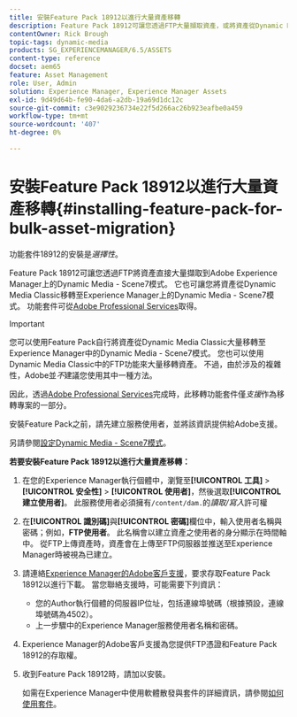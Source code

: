 ```yaml
---
title: 安裝Feature Pack 18912以進行大量資產移轉
description: Feature Pack 18912可讓您透過FTP大量擷取資產，或將資產從Dynamic Media Classic移轉至Adobe Experience Manager上的Dynamic Media。 Adobe支援提供此選用的Feature Pack。
contentOwner: Rick Brough
topic-tags: dynamic-media
products: SG_EXPERIENCEMANAGER/6.5/ASSETS
content-type: reference
docset: aem65
feature: Asset Management
role: User, Admin
solution: Experience Manager, Experience Manager Assets
exl-id: 9d49d64b-fe90-4da6-a2db-19a69d1dc12c
source-git-commit: c3e9029236734e22f5d266ac26b923eafbe0a459
workflow-type: tm+mt
source-wordcount: '407'
ht-degree: 0%

---
```


# 安裝Feature Pack 18912以進行大量資產移轉{#installing-feature-pack-for-bulk-asset-migration}

功能套件18912的安裝是&#x200B;*選擇性*。

Feature Pack 18912可讓您透過FTP將資產直接大量擷取到Adobe Experience Manager上的Dynamic Media - Scene7模式。 它也可讓您將資產從Dynamic Media Classic移轉至Experience Manager上的Dynamic Media - Scene7模式。 功能套件可從[Adobe Professional Services](https://business.adobe.com/tw/customers/consulting-services/main.html)取得。

>[!IMPORTANT]
>
>您可以使用Feature Pack自行將資產從Dynamic Media Classic大量移轉至Experience Manager中的Dynamic Media - Scene7模式。 您也可以使用Dynamic Media Classic中的FTP功能來大量移轉資產。 不過，由於涉及的複雜性，Adobe並&#x200B;*不*&#x200B;建議您使用其中一種方法。
>
>因此，透過[Adobe Professional Services](https://business.adobe.com/tw/customers/consulting-services/main.html)完成時，此移轉功能套件僅&#x200B;*支援*&#x200B;作為移轉專案的一部分。

安裝Feature Pack之前，請先建立服務使用者，並將該資訊提供給Adobe支援。

另請參閱[設定Dynamic Media - Scene7模式](/help/assets/config-dms7.md)。

**若要安裝Feature Pack 18912以進行大量資產移轉：**

1. 在您的Experience Manager執行個體中，瀏覽至&#x200B;**[!UICONTROL 工具]** > **[!UICONTROL 安全性]** > **[!UICONTROL 使用者]**，然後選取&#x200B;**[!UICONTROL 建立使用者]**。 此服務使用者必須擁有`/content/dam.`的&#x200B;*讀取/寫入*&#x200B;許可權
1. 在&#x200B;**[!UICONTROL 識別碼]**&#x200B;與&#x200B;**[!UICONTROL 密碼]**&#x200B;欄位中，輸入使用者名稱與密碼；例如，**FTP使用者**。 此名稱會以建立資產之使用者的身分顯示在時間軸中。 從FTP上傳資產時，資產會在上傳至FTP伺服器並推送至Experience Manager時被視為已建立。
1. 請連絡[Experience Manager的Adobe客戶支援](https://experienceleague.adobe.com/zh-hant?support-solution=General#support)，要求存取Feature Pack 18912以進行下載。 當您聯絡支援時，可能需要下列資訊：

   * 您的Author執行個體的伺服器IP位址，包括連線埠號碼（根據預設，連線埠號碼為4502）。
   * 上一步驟中的Experience Manager服務使用者名稱和密碼。

1. Experience Manager的Adobe客戶支援為您提供FTP憑證和Feature Pack 18912的存取權。
1. 收到Feature Pack 18912時，請加以安裝。

   如需在Experience Manager中使用軟體散發與套件的詳細資訊，請參閱[如何使用套件](/help/sites-administering/package-manager.md)。
